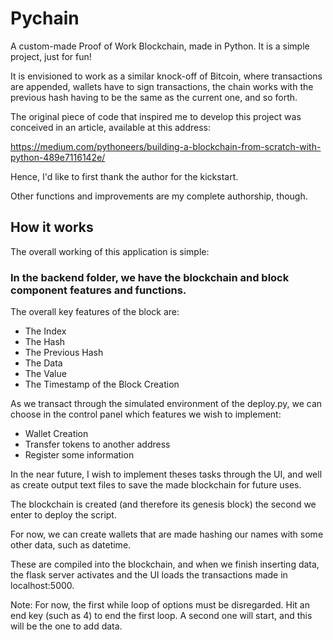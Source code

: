 # Pychain 

A custom-made Proof of Work Blockchain, made in Python.
It is a simple project, just for fun!

It is envisioned to work as a similar knock-off of Bitcoin, where transactions are appended, wallets have to sign transactions, the chain works with the previous hash having to be the same as the current one, and so forth.

The original piece of code that inspired me to develop this project was conceived in an article, available 
at this address: 

https://medium.com/pythoneers/building-a-blockchain-from-scratch-with-python-489e7116142e/

Hence, I'd like to first thank the author for the kickstart.

Other functions and improvements are my complete authorship, though.

## How it works

The overall working of this application is simple:

### In the backend folder, we have the blockchain and block component features and functions. 

The overall key features of the block are:
- The Index
- The Hash
- The Previous Hash
- The Data
- The Value
- The Timestamp of the Block Creation

As we transact through the simulated environment of the deploy.py, we can choose in the control panel which features we wish to implement:
- Wallet Creation
- Transfer tokens to another address
- Register some information

In the near future, I wish to implement theses tasks through the UI, and well as create output text files to save the made blockchain for future uses.

The blockchain is created (and therefore its genesis block) the second we enter to deploy the script.

For now, we can create wallets that are made hashing our names with some other data, such as datetime.

These are compiled into the blockchain, and when we finish inserting data, the flask server activates and the UI loads the transactions made in localhost:5000.

Note: For now, the first while loop of options must be disregarded.  Hit an end key (such as 4) to end the first loop. A second one will start, and this will be the one to add data.








